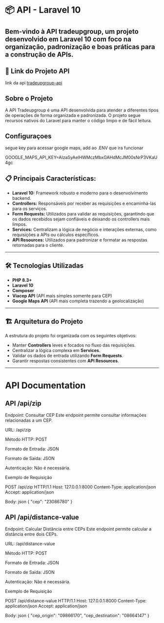 # 📦 API - Laravel 10

Bem-vindo à **API tradeupgroup**, um projeto desenvolvido em **Laravel 10** com foco na organização, padronização e boas práticas para a construção de APIs. 
---

## 🚀 Link do Projeto API
link da api [tradeupgroup-api](https://tradeupgroup.simples-envio.com/)

## Sobre o Projeto

A API Tradeupgroup é uma API desenvolvida para atender a diferentes tipos de operações de forma organizada e padronizada. O projeto segue recursos nativos do Laravel para manter o código limpo e de fácil leitura.

## Configuraçoes
segue key para acessar google maps, add ao .ENV
que ira funcionar

GOOGLE_MAPS_API_KEY=AIzaSyAelHWMczMbxGAHdMcJM00sNrP3VKaU4gc

## 📋 Principais Características:
- **Laravel 10:** Framework robusto e moderno para o desenvolvimento backend.
- **Controllers:** Responsáveis por receber as requisições e encaminhá-las para os serviços.
- **Form Requests:** Utilizados para validar as requisições, garantindo que os dados recebidos sejam confiáveis e deixando os controllers mais limpos.
- **Services:** Centralizam a lógica de negócio e interações externas, como requisições a APIs ou cálculos específicos.
- **API Resources:** Utilizados para padronizar e formatar as respostas retornadas para o cliente.

---

## 🛠️ Tecnologias Utilizadas

- **PHP 8.3+**
- **Laravel 10**
- **Composer**
- **Viacep API** (API mais simples somente para CEP)
- **Google Maps API** (API mais completa trazendo a geolocalização)

---

## 🏗️ Arquitetura do Projeto

A estrutura do projeto foi organizada com os seguintes objetivos:
- Manter **Controllers** leves e focados no fluxo das requisições.
- Centralizar a lógica complexa em **Services**.
- Validar os dados de entrada utilizando **Form Requests**.
- Garantir respostas consistentes com **API Resources**.

---
# API Documentation

## API /api/zip
Endpoint: Consultar CEP
Este endpoint permite consultar informações relacionadas a um CEP.

URL: /api/zip

Método HTTP: POST

Formato de Entrada: JSON

Formato de Saída: JSON

Autenticação: Não é necessária.

Exemplo de Requisição

POST /api/zip HTTP/1.1
Host: 127.0.0.1:8000
Content-Type: application/json
Accept: application/json  

Body:
json
{
    "cep": "23086780"
}

## API /api/distance-value
Endpoint: Calcular Distância entre CEPs
Este endpoint permite calcular a distância entre dois CEPs.

URL: /api/distance-value

Método HTTP: POST

Formato de Entrada: JSON

Formato de Saída: JSON

Autenticação: Não é necessária.

Exemplo de Requisição

POST /api/distance-value HTTP/1.1
Host: 127.0.0.1:8000
Content-Type: application/json
Accept: application/json

Body:
json
{
    "cep_origin": "09866170",
    "cep_destination": "08664147"
}


